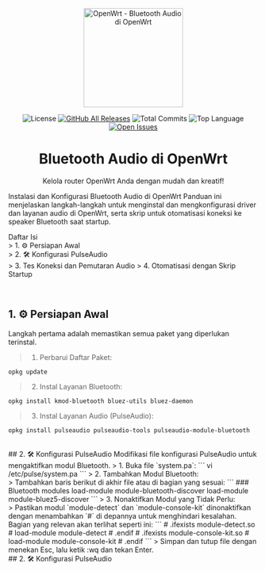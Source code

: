 <div align="center">
<img src="https://upload.wikimedia.org/wikipedia/commons/9/92/Openwrt_Logo.svg" alt="OpenWrt - Bluetooth Audio di OpenWrt" width="200"/>

![License](https://img.shields.io/github/license/fahrulariza/OpenWRT-Pulse-Audio)
[![GitHub All Releases](https://img.shields.io/github/downloads/fahrulariza/OpenWRT-Pulse-Audio/total)](https://github.com/fahrulariza/OpenWRT-Pulse-Audio/releases)
![Total Commits](https://img.shields.io/github/commit-activity/t/fahrulariza/OpenWRT-Pulse-Audio)
![Top Language](https://img.shields.io/github/languages/top/fahrulariza/OpenWRT-Pulse-Audio)
[![Open Issues](https://img.shields.io/github/issues/fahrulariza/OpenWRT-Pulse-Audio)](https://github.com/fahrulariza/OpenWRT-Pulse-Audio/issues)

<h1>Bluetooth Audio di OpenWrt</h1>
<p>Kelola router OpenWrt Anda dengan mudah dan kreatif!</p>
</div>

Instalasi dan Konfigurasi Bluetooth Audio di OpenWrt
Panduan ini menjelaskan langkah-langkah untuk menginstal dan mengkonfigurasi driver dan layanan audio di OpenWrt, serta skrip untuk otomatisasi koneksi ke speaker Bluetooth saat startup.

<p>
Daftar Isi
  <br>
>  1. ⚙️ Persiapan Awal<br>
>  2. 🛠️ Konfigurasi PulseAudio<br>
>  3. Tes Koneksi dan Pemutaran Audio
>  4. Otomatisasi dengan Skrip Startup
</p>
<br>

## 1. ⚙️ Persiapan Awal
Langkah pertama adalah memastikan semua paket yang diperlukan terinstal.
> 1. Perbarui Daftar Paket:
```
opkg update
```
> 2. Instal Layanan Bluetooth:
```
opkg install kmod-bluetooth bluez-utils bluez-daemon
```
> 3. Instal Layanan Audio (PulseAudio):
```
opkg install pulseaudio pulseaudio-tools pulseaudio-module-bluetooth
```
<br>
## 2. 🛠️ Konfigurasi PulseAudio
Modifikasi file konfigurasi PulseAudio untuk mengaktifkan modul Bluetooth.
> 1. Buka file `system.pa`:
```
vi /etc/pulse/system.pa
```
> 2. Tambahkan Modul Bluetooth:<br>
>    Tambahkan baris berikut di akhir file atau di bagian yang sesuai:
```
### Bluetooth modules
load-module module-bluetooth-discover
load-module module-bluez5-discover
```
> 3. Nonaktifkan Modul yang Tidak Perlu:<br>
>    Pastikan modul `module-detect` dan `module-console-kit` dinonaktifkan dengan menambahkan `#` di depannya untuk menghindari kesalahan. Bagian yang relevan akan terlihat seperti ini:
```
# .ifexists module-detect.so
# load-module module-detect
# .endif
# .ifexists module-console-kit.so
# load-module module-console-kit
# .endif
```
> Simpan dan tutup file dengan menekan Esc, lalu ketik :wq dan tekan Enter.
<br>
## 2. 🛠️ Konfigurasi PulseAudio







